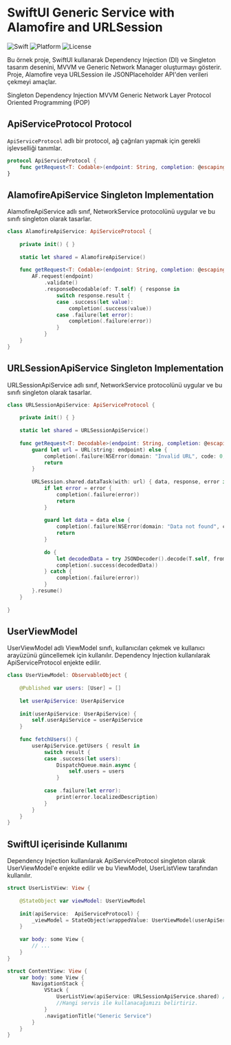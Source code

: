 # SwiftUI Generic Service with Alamofire and URLSession
![Swift](https://img.shields.io/badge/Swift-5.9%20%7C%205.8%20%7C%205.7-orange.svg)
![Platform](https://img.shields.io/badge/Platform-iOS%20%7CMacOS-red.svg)
![License](https://img.shields.io/badge/License-MIT-blue.svg)

Bu örnek proje, SwiftUI kullanarak Dependency Injection (DI) ve Singleton tasarım desenini, MVVM ve Generic Network Manager oluşturmayı gösterir. 
Proje, Alamofire veya URLSession ile JSONPlaceholder API'den verileri çekmeyi amaçlar.


Singleton
Dependency Injection
MVVM
Generic Network Layer
Protocol Oriented Programming (POP)

## ApiServiceProtocol Protocol

`ApiServiceProtocol` adlı bir protocol, ağ çağrıları yapmak için gerekli işlevselliği tanımlar.

```swift
protocol ApiServiceProtocol {
    func getRequest<T: Codable>(endpoint: String, completion: @escaping(Result<T, Error>) -> Void )
}
```
## AlamofireApiService Singleton Implementation
AlamofireApiService adlı sınıf, NetworkService protocolünü uygular ve bu sınıfı singleton olarak tasarlar.

```swift
class AlamofireApiService: ApiServiceProtocol {
    
    private init() { }
    
    static let shared = AlamofireApiService()
    
    func getRequest<T: Codable>(endpoint: String, completion: @escaping (Result<T, Error>) -> Void) {
        AF.request(endpoint)
            .validate()
            .responseDecodable(of: T.self) { response in
                switch response.result {
                case .success(let value):
                    completion(.success(value))
                case .failure(let error):
                    completion(.failure(error))
                }
            }
    }
}
```

## URLSessionApiService Singleton Implementation
URLSessionApiService adlı sınıf, NetworkService protocolünü uygular ve bu sınıfı singleton olarak tasarlar.

```swift
class URLSessionApiService: ApiServiceProtocol {
    
    private init() { }
    
    static let shared = URLSessionApiService()
    
    func getRequest<T: Decodable>(endpoint: String, completion: @escaping (Result<T, Error>) -> Void) {
        guard let url = URL(string: endpoint) else {
            completion(.failure(NSError(domain: "Invalid URL", code: 0, userInfo: nil)))
            return
        }
        
        URLSession.shared.dataTask(with: url) { data, response, error in
            if let error = error {
                completion(.failure(error))
                return
            }
            
            guard let data = data else {
                completion(.failure(NSError(domain: "Data not found", code: 0, userInfo: nil)))
                return
            }
            
            do {
                let decodedData = try JSONDecoder().decode(T.self, from: data)
                completion(.success(decodedData))
            } catch {
                completion(.failure(error))
            }
        }.resume()
    }
    
}
```

## UserViewModel
UserViewModel adlı ViewModel sınıfı, kullanıcıları çekmek ve kullanıcı arayüzünü güncellemek için kullanılır. Dependency Injection kullanılarak ApiServiceProtocol enjekte edilir.

```swift
class UserViewModel: ObservableObject {
    
    @Published var users: [User] = []
    
    let userApiService: UserApiService
    
    init(userApiService: UserApiService) {
        self.userApiService = userApiService
    }
    
    func fetchUsers() {
        userApiService.getUsers { result in
            switch result {
            case .success(let users):
                DispatchQueue.main.async {
                    self.users = users
                }
                
            case .failure(let error):
                print(error.localizedDescription)
            }
        }
    }
}

```
## SwiftUI içerisinde Kullanımı
Dependency Injection kullanılarak ApiServiceProtocol singleton olarak UserViewModel'e enjekte edilir ve bu ViewModel, UserListView tarafından kullanılır.
```swift
struct UserListView: View {
    
    @StateObject var viewModel: UserViewModel
    
    init(apiService:  ApiServiceProtocol) {
        _viewModel = StateObject(wrappedValue: UserViewModel(userApiService: .init(apiService: apiService)))
    }
    
    var body: some View {
        // ...
    }
}

struct ContentView: View {
    var body: some View {
        NavigationStack {
            VStack {
                UserListView(apiService: URLSessionApiService.shared) // AlamofireApiService.shared olarak da değiştirebiliriz.
                //Hangi servis ile kullanacağımızı belirtiriz.
            }
            .navigationTitle("Generic Service")
        }
    }
}
```
